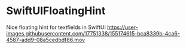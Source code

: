 # SwiftUIFloatingHint
Nice floating hint for textfields in SwiftUI
https://user-images.githubusercontent.com/17751338/155174615-bca8339b-4ca6-4587-add9-08a5cedbdf86.mov

